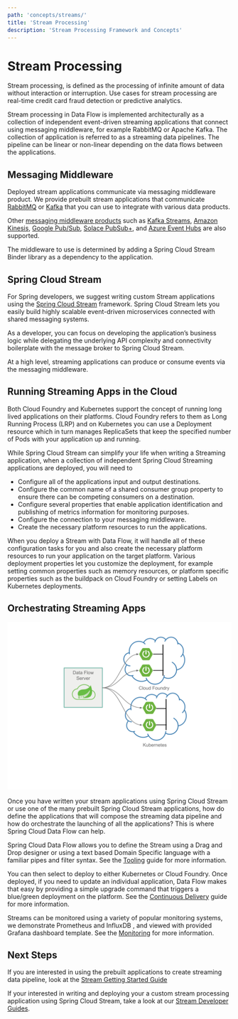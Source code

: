 ```yaml
---
path: 'concepts/streams/'
title: 'Stream Processing'
description: 'Stream Processing Framework and Concepts'
---
```


# Stream Processing

Stream processing, is defined as the processing of infinite amount of data without interaction or interruption.
Use cases for stream processing are real-time credit card fraud detection or predictive analytics.

Stream processing in Data Flow is implemented architecturally as a collection of independent event-driven streaming applications that connect using messaging middleware, for example RabbitMQ or Apache Kafka.
The collection of application is referred to as a streaming data pipelines.
The pipeline can be linear or non-linear depending on the data flows between the applications.

## Messaging Middleware

Deployed stream applications communicate via messaging middleware product.
We provide prebuilt stream applications that communicate [RabbitMQ](https://www.rabbitmq.com) or
[Kafka](https://kafka.apache.org) that you can use to integrate with various data products.

Other [messaging middleware products](https://cloud.spring.io/spring-cloud-stream/#binder-implementations) such as
[Kafka Streams](https://kafka.apache.org/documentation/streams/),
[Amazon Kinesis](https://aws.amazon.com/kinesis/),
[Google Pub/Sub](https://cloud.google.com/pubsub/docs/),
[Solace PubSub+](https://solace.com/software/),
and
[Azure Event Hubs](https://azure.microsoft.com/en-us/services/event-hubs/)
are also supported.

The middleware to use is determined by adding a Spring Cloud Stream Binder library as a dependency to the application.

## Spring Cloud Stream

For Spring developers, we suggest writing custom Stream applications using the [Spring Cloud Stream](https://spring.io/projects/spring-cloud-stream) framework. Spring Cloud Stream lets you easily build highly scalable event-driven microservices connected with shared messaging systems.

As a developer, you can focus on developing the application’s business logic while delegating the underlying API complexity and connectivity boilerplate with the message broker to Spring Cloud Stream.

At a high level, streaming applications can produce or consume events via the messaging middleware.

## Running Streaming Apps in the Cloud

Both Cloud Foundry and Kubernetes support the concept of running long lived applications on their platforms.
Cloud Foundry refers to them as Long Running Process (LRP) and on Kubernetes you can use a Deployment resource which in turn manages ReplicaSets that keep the specified number of Pods with your application up and running.

While Spring Cloud Stream can simplify your life when writing a Streaming application, when a collection of independent Spring Cloud Streaming applications are deployed, you will need to

- Configure all of the applications input and output destinations.
- Configure the common name of a shared consumer group property to ensure there can be competing consumers on a destination.
- Configure several properties that enable application identification and publishing of metrics information for monitoring purposes.
- Configure the connection to your messaging middleware.
- Create the necessary platform resources to run the applications.

When you deploy a Stream with Data Flow, it will handle all of these configuration tasks for you and also create the necessary platform resources to run your application on the target platform.
Various deployment properties let you customize the deployment, for example setting common properties such as memory resources, or platform specific properties such as the buildpack on Cloud Foundry or setting Labels on Kubernetes deployments.

## Orchestrating Streaming Apps

![Data Flow Stream Orchestration](images/SCDF-stream-orchestration.png)

Once you have written your stream applications using Spring Cloud Stream or use one of the many prebuilt Spring Cloud Stream applications, how do define the applications that will compose the streaming data pipeline and how do orchestrate the launching of all the applications?
This is where Spring Cloud Data Flow can help.

Spring Cloud Data Flow allows you to define the Stream using a Drag and Drop designer or using a text based Domain Specific language with a familiar pipes and filter syntax.
See the [Tooling](%currentPath%/concepts/tooling/) guide for more information.

You can then select to deploy to either Kubernetes or Cloud Foundry.
Once deployed, if you need to update an individual application, Data Flow makes that easy by providing a simple upgrade command that triggers a blue/green deployment on the platform. See the [Continuous Delivery](%currentPath%/stream-developer-guides/continuous-delivery/) guide for more information.

Streams can be monitored using a variety of popular monitoring systems, we demonstrate Prometheus and InfluxDB , and viewed with provided Grafana dashboard template. See the [Monitoring](%currentPath%/feature-guides/streams/monitoring/) for more information.

## Next Steps

If you are interested in using the prebuilt applications to create streaming data pipeline,
look at the [Stream Getting Started Guide](%currentPath%/stream-developer-guides/getting-started)

If your interested in writing and deploying your a custom stream processing application using Spring Cloud Stream, take a look at our [Stream Developer Guides](%currentPath%/stream-developer-guides/streams).
